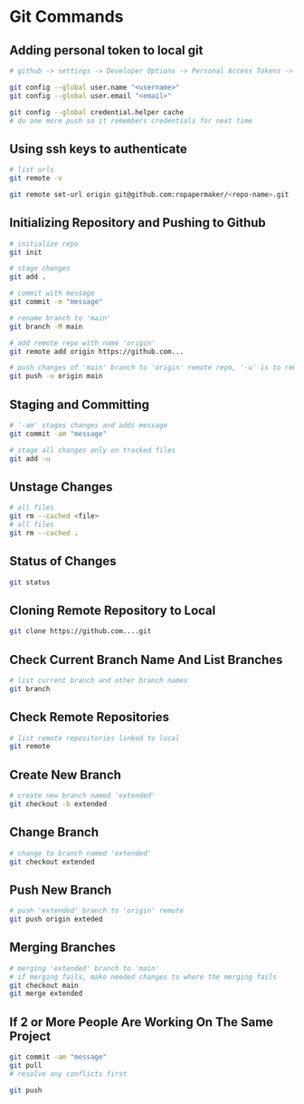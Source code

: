 # Git Commands

## Adding personal token to local git

```bash
# github -> settings -> Developer Options -> Personal Access Tokens -> repo

git config --global user.name "<username>"
git config --global user.email "<email>"

git config --global credential.helper cache
# do one more push so it remembers credentials for next time
```

## Using ssh keys to authenticate

```bash
# list urls
git remote -v

git remote set-url origin git@github.com:ropapermaker/<repo-name>.git
```

## Initializing Repository and Pushing to Github

```bash
# initialize repo
git init

# stage changes
git add .

# commit with message
git commit -m "message"

# rename branch to 'main'
git branch -M main

# add remote repo with name 'origin'
git remote add origin https://github.com...

# push changes of 'main' branch to 'origin' remote repo, '-u' is to remember default 'git push' action
git push -u origin main
```

## Staging and Committing

```bash
# '-am' stages changes and adds message
git commit -am "message"

# stage all changes only on tracked files
git add -u
```

## Unstage Changes

```bash
# all files
git rm --cached <file>
# all files
git rm --cached .
```

## Status of Changes

```bash
git status
```

## Cloning Remote Repository to Local

```bash
git clone https://github.com....git
```

## Check Current Branch Name And List Branches

```bash
# list current branch and other branch names
git branch
```

## Check Remote Repositories

```bash
# list remote repositories linked to local
git remote
```

## Create New Branch

```bash
# create new branch named 'extended'
git checkout -b extended
```

## Change Branch

```bash
# change to branch named 'extended'
git checkout extended
```

## Push New Branch

```bash
# push 'extended' branch to 'origin' remote
git push origin exteded
```

## Merging Branches

```bash
# merging 'extended' branch to 'main' 
# if merging fails, make needed changes to where the merging fails
git checkout main
git merge extended
```

## If 2 or More People Are Working On The Same Project

```bash
git commit -am "message"
git pull
# resolve any conflicts first

git push
```
